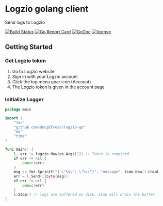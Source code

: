 # Logzio golang client
Send logs to Logzio

[![Build Status](https://travis-ci.org/dougEfresh/logzio-go.svg?branch=master)](https://travis-ci.org/dougEfresh/logzio-go)
[![Go Report Card](https://goreportcard.com/badge/github.com/dougEfresh/logzio-go)](https://goreportcard.com/report/github.com/dougEfresh/logzio-go)
[![GoDoc](https://godoc.org/github.com/dougEfresh/logzio-go?status.svg)](https://godoc.org/github.com/dougEfresh/logzio-go)
[![license](http://img.shields.io/badge/license-apache-red.svg?style=flat)](https://raw.githubusercontent.com/dougEfresh/logzio-go/master/LICENSE)

## Getting Started

### Get Logzio token
1. Go to Logzio website
2. Sign in with your Logzio account
3. Click the top menu gear icon (Account)
4. The Logzio token is given in the account page

### Initialize Logger
```go
package main

import (
	"fmt"
	"github.com/dougEfresh/logzio-go"
	"os"
	"time"
)

func main() {
	l, err := logzio.New(os.Args[1]) // Token is required
	if err != nil {
		panic(err)
	}
	msg := fmt.Sprintf("{ \"%s\": \"%s\"}", "message", time.Now().UnixNano())
	err = l.Send([]byte(msg))
	if err != nil {
		panic(err)
	}
	l.Stop() // logs are buffered on disk. Stop will drain the buffer
}

```
